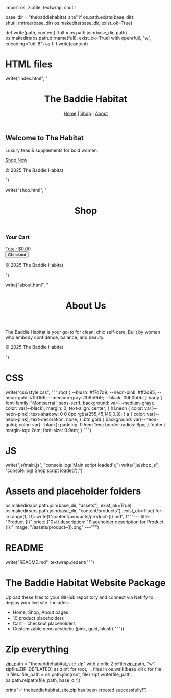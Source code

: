 import os, zipfile, textwrap, shutil

base_dir = "thebaddiehabitat_site"
if os.path.exists(base_dir):
    shutil.rmtree(base_dir)
os.makedirs(base_dir, exist_ok=True)

def write(path, content):
    full = os.path.join(base_dir, path)
    os.makedirs(os.path.dirname(full), exist_ok=True)
    with open(full, "w", encoding="utf-8") as f:
        f.write(content)

# HTML files
write("index.html", "<!doctype html><html lang='en'><head><meta charset='utf-8'><meta name='viewport' content='width=device-width,initial-scale=1'><title>The Baddie Habitat</title><link href='https://fonts.googleapis.com/css2?family=Montserrat:wght@400;700;900&display=swap' rel='stylesheet'><link rel='stylesheet' href='css/style.css'><script defer src='js/main.js'></script></head><body><header><h1 class='neon'>The Baddie Habitat</h1><nav><a href='index.html'>Home</a> | <a href='shop.html'>Shop</a> | <a href='about.html'>About</a></nav></header><main><h2>Welcome to The Habitat</h2><p>Luxury teas & supplements for bold women.</p><a href='shop.html' class='btn gold'>Shop Now</a></main><footer><p>© 2025 The Baddie Habitat</p></footer></body></html>")

write("shop.html", "<!doctype html><html lang='en'><head><meta charset='utf-8'><meta name='viewport' content='width=device-width,initial-scale=1'><title>Shop — The Baddie Habitat</title><link rel='stylesheet' href='css/style.css'><script defer src='js/shop.js'></script></head><body><header><h1 class='neon'>Shop</h1></header><main><div id='products'></div><div id='cart'><h3>Your Cart</h3><div id='cart-items'></div><div>Total: $<span id='cart-total'>0.00</span></div><button id='checkout-btn' class='btn gold'>Checkout</button></div></main><footer><p>© 2025 The Baddie Habitat</p></footer></body></html>")

write("about.html", "<!doctype html><html lang='en'><head><meta charset='utf-8'><meta name='viewport' content='width=device-width,initial-scale=1'><title>About — The Baddie Habitat</title><link rel='stylesheet' href='css/style.css'></head><body><header><h1 class='neon'>About Us</h1></header><main><p>The Baddie Habitat is your go-to for clean, chic self-care. Built by women who embody confidence, balance, and beauty.</p></main><footer><p>© 2025 The Baddie Habitat</p></footer></body></html>")

# CSS
write("css/style.css", """:root {
  --blush: #f7d7d9;
  --neon-pink: #ff2d95;
  --neon-gold: #ffd166;
  --medium-gray: #b9b9b9;
  --black: #0b0b0b;
}
body {
  font-family: 'Montserrat', sans-serif;
  background: var(--medium-gray);
  color: var(--black);
  margin: 0;
  text-align: center;
}
h1.neon { color: var(--neon-pink); text-shadow: 0 0 8px rgba(255,45,149,0.8); }
a { color: var(--neon-pink); text-decoration: none; }
.btn.gold { background: var(--neon-gold); color: var(--black); padding: 0.5em 1em; border-radius: 8px; }
footer { margin-top: 2em; font-size: 0.9em; }
""")

# JS
write("js/main.js", "console.log('Main script loaded');")
write("js/shop.js", "console.log('Shop script loaded');")

# Assets and placeholder folders
os.makedirs(os.path.join(base_dir, "assets"), exist_ok=True)
os.makedirs(os.path.join(base_dir, "content/products"), exist_ok=True)
for i in range(1, 11):
    write(f"content/products/product-{i}.md", f\"\"\"---
title: "Product {i}"
price: {10+i}
description: "Placeholder description for Product {i}."
image: "/assets/product-{i}.png"
---\"\"\")

# README
write("README.md", textwrap.dedent(\"\"\"\
# The Baddie Habitat Website Package

Upload these files to your GitHub repository and connect via Netlify to deploy your live site.
Includes:
- Home, Shop, About pages
- 10 product placeholders
- Cart + checkout placeholders
- Customizable neon aesthetic (pink, gold, blush)
\"\"\"))

# Zip everything
zip_path = "thebaddiehabitat_site.zip"
with zipfile.ZipFile(zip_path, "w", zipfile.ZIP_DEFLATED) as zipf:
    for root, _, files in os.walk(base_dir):
        for file in files:
            file_path = os.path.join(root, file)
            zipf.write(file_path, os.path.relpath(file_path, base_dir))

print("✅ thebaddiehabitat_site.zip has been created successfully!")
